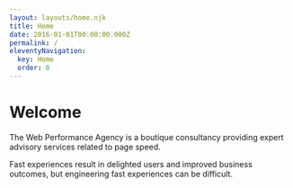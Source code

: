 ```yaml
---
layout: layouts/home.njk
title: Home
date: 2016-01-01T00:00:00.000Z
permalink: /
eleventyNavigation:
  key: Home
  order: 0
---
```

# Welcome

The Web Performance Agency is a boutique consultancy providing expert advisory services related to page speed.

Fast experiences result in delighted users and improved business outcomes, but engineering fast experiences can be difficult.
